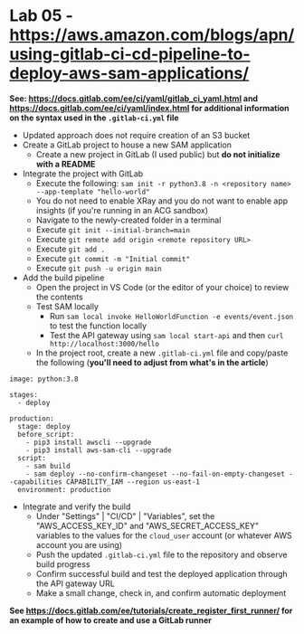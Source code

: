 # Lab 05 - https://aws.amazon.com/blogs/apn/using-gitlab-ci-cd-pipeline-to-deploy-aws-sam-applications/

**See: https://docs.gitlab.com/ee/ci/yaml/gitlab_ci_yaml.html and https://docs.gitlab.com/ee/ci/yaml/index.html for additional information on the syntax used in the `.gitlab-ci.yml` file**

* Updated approach does not require creation of an S3 bucket
* Create a GitLab project to house a new SAM application
    * Create a new project in GitLab (I used public) but **do not initialize with a README**
* Integrate the project with GitLab
    * Execute the following: `sam init -r python3.8 -n <repository name> --app-template "hello-world"`
    * You do not need to enable XRay and you do not want to enable app insights (if you're running in an ACG sandbox)
    * Navigate to the newly-created folder in a terminal
    * Execute `git init --initial-branch=main`
    * Execute `git remote add origin <remote repository URL>`
    * Execute `git add .`
    * Execute `git commit -m "Initial commit"`
    * Execute `git push -u origin main`
* Add the build pipeline
    * Open the project in VS Code (or the editor of your choice) to review the contents
    * Test SAM locally
        * Run `sam local invoke HelloWorldFunction -e events/event.json` to test the function locally
        * Test the API gateway using `sam local start-api` and then `curl http://localhost:3000/hello`
    * In the project root, create a new `.gitlab-ci.yml` file and copy/paste the following (**you'll need to adjust from what's in the article**)
    
```
image: python:3.8

stages:
  - deploy

production:
  stage: deploy
  before_script:
    - pip3 install awscli --upgrade
    - pip3 install aws-sam-cli --upgrade
  script:
    - sam build
    - sam deploy --no-confirm-changeset --no-fail-on-empty-changeset --capabilities CAPABILITY_IAM --region us-east-1
  environment: production
```

* Integrate and verify the build
    * Under "Settings" | "CI/CD" | "Variables", set the "AWS_ACCESS_KEY_ID" and "AWS_SECRET_ACCESS_KEY" variables to the values for the `cloud_user` account (or whatever AWS account you are using)
    * Push the updated `.gitlab-ci.yml` file to the repository and observe build progress
    * Confirm successful build and test the deployed application through the API gateway URL
    * Make a small change, check in, and confirm automatic deployment

**See https://docs.gitlab.com/ee/tutorials/create_register_first_runner/ for an example of how to create and use a GitLab runner**
 
